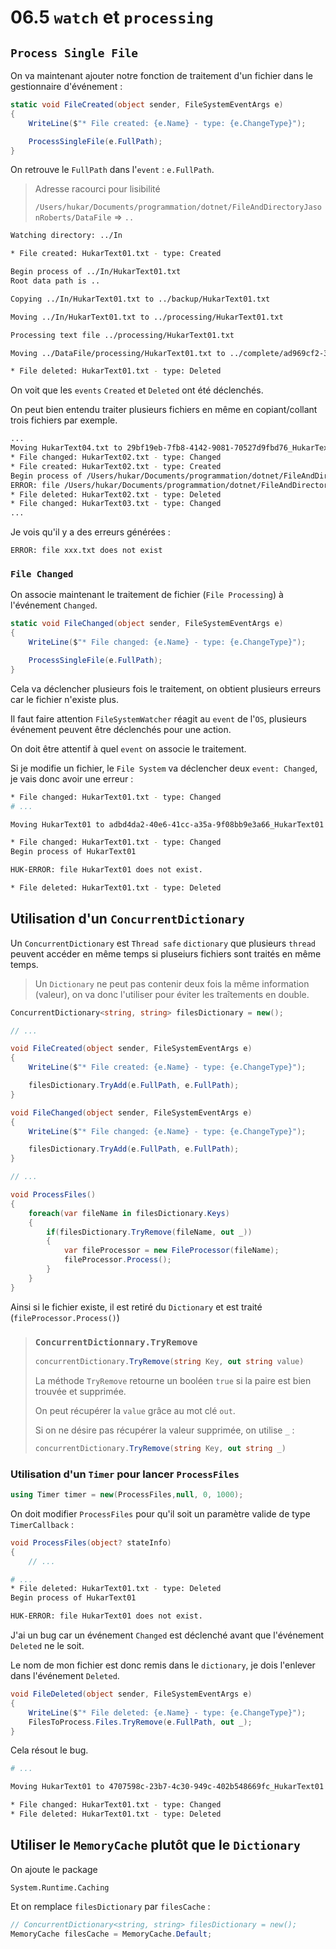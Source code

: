 # 06.5 `watch` et `processing`

## `Process Single File`

On va maintenant ajouter notre fonction de traitement d'un fichier dans le gestionnaire d'événement :

```cs
static void FileCreated(object sender, FileSystemEventArgs e)
{
    WriteLine($"* File created: {e.Name} - type: {e.ChangeType}");

    ProcessSingleFile(e.FullPath);
}
```

On retrouve le `FullPath` dans l'`event` : `e.FullPath`.

> Adresse racourci pour lisibilité
>
> `/Users/hukar/Documents/programmation/dotnet/FileAndDirectoryJasonRoberts/DataFile` => `..`

```bash
Watching directory: ../In

* File created: HukarText01.txt - type: Created

Begin process of ../In/HukarText01.txt
Root data path is ..

Copying ../In/HukarText01.txt to ../backup/HukarText01.txt

Moving ../In/HukarText01.txt to ../processing/HukarText01.txt

Processing text file ../processing/HukarText01.txt

Moving ../DataFile/processing/HukarText01.txt to ../complete/ad969cf2-3399-4ad9-9137-eb96bfc10782_HukarText01.complete

* File deleted: HukarText01.txt - type: Deleted
```

On voit que les `events` `Created` et `Deleted` ont été déclenchés.



On peut bien entendu traiter plusieurs fichiers en même en copiant/collant trois fichiers par exemple.

```bash
...
Moving HukarText04.txt to 29bf19eb-7fb8-4142-9081-70527d9fbd76_HukarText04.complete
* File changed: HukarText02.txt - type: Changed
* File created: HukarText02.txt - type: Created
Begin process of /Users/hukar/Documents/programmation/dotnet/FileAndDirectoryJasonRoberts/DataFile/In/HukarText02.txt
ERROR: file /Users/hukar/Documents/programmation/dotnet/FileAndDirectoryJasonRoberts/DataFile/In/HukarText02.txt does not exist.
* File deleted: HukarText02.txt - type: Deleted
* File changed: HukarText03.txt - type: Changed
...
```

Je vois qu'il y a des erreurs générées :

`ERROR: file xxx.txt does not exist`



### `File Changed`

On associe maintenant le traitement de fichier (`File Processing`) à l'événement `Changed`.

```cs
static void FileChanged(object sender, FileSystemEventArgs e)
{
    WriteLine($"* File changed: {e.Name} - type: {e.ChangeType}");

    ProcessSingleFile(e.FullPath);
}
```

Cela va déclencher plusieurs fois le traitement, on obtient plusieurs erreurs car le fichier n'existe plus.

Il faut faire attention `FileSystemWatcher` réagit au `event` de l'`OS`, plusieurs événement peuvent être déclenchés pour une action.

On doit être attentif à quel `event` on associe le traitement.

Si je modifie un fichier, le `File System` va déclencher deux `event: Changed`, je vais donc avoir une erreur :

```bash
* File changed: HukarText01.txt - type: Changed
# ...

Moving HukarText01 to adbd4da2-40e6-41cc-a35a-9f08bb9e3a66_HukarText01

* File changed: HukarText01.txt - type: Changed
Begin process of HukarText01

HUK-ERROR: file HukarText01 does not exist.

* File deleted: HukarText01.txt - type: Deleted
```



## Utilisation d'un `ConcurrentDictionary`

Un `ConcurrentDictionary` est `Thread safe` `dictionary` que plusieurs `thread` peuvent accéder en même temps si pluseiurs fichiers sont traités en même temps.

> Un `Dictionary` ne peut pas contenir deux fois la même information (valeur), on va donc l'utiliser pour éviter les traîtements en double.

```cs
ConcurrentDictionary<string, string> filesDictionary = new();

// ...

void FileCreated(object sender, FileSystemEventArgs e)
{
    WriteLine($"* File created: {e.Name} - type: {e.ChangeType}");

    filesDictionary.TryAdd(e.FullPath, e.FullPath);
}

void FileChanged(object sender, FileSystemEventArgs e)
{
    WriteLine($"* File changed: {e.Name} - type: {e.ChangeType}");

    filesDictionary.TryAdd(e.FullPath, e.FullPath);
}

// ...
```

```cs
void ProcessFiles()
{
    foreach(var fileName in filesDictionary.Keys)
    {
        if(filesDictionary.TryRemove(fileName, out _))
        {
            var fileProcessor = new FileProcessor(fileName);
            fileProcessor.Process();
        }
    }
}
```

Ainsi si le fichier existe, il est retiré du `Dictionary` et est traité (`fileProcessor.Process()`)

> ### `ConcurrentDictionnary.TryRemove`
>
> ```cs
> concurrentDictionary.TryRemove(string Key, out string value)
> ```
>
> La méthode `TryRemove` retourne un booléen `true` si la paire est bien trouvée et supprimée.
>
> On peut récupérer la `value` grâce au mot clé `out`.
>
> Si on ne désire pas récupérer la valeur supprimée, on utilise `_` :
>
> ```cs
> concurrentDictionary.TryRemove(string Key, out string _)
> ```



### Utilisation d'un `Timer` pour lancer `ProcessFiles`

```cs
using Timer timer = new(ProcessFiles,null, 0, 1000);
```

On doit modifier `ProcessFiles` pour qu'il soit un paramètre valide de type `TimerCallback` :

```cs
void ProcessFiles(object? stateInfo)
{
    // ...
```

```bash
# ...
* File deleted: HukarText01.txt - type: Deleted
Begin process of HukarText01

HUK-ERROR: file HukarText01 does not exist.
```

J'ai un bug car un événement `Changed` est déclenché avant que l'événement `Deleted` ne le soit.

Le nom de mon fichier est donc remis dans le `dictionary`, je dois l'enlever dans l'événement `Deleted`.

```cs
void FileDeleted(object sender, FileSystemEventArgs e)
{
    WriteLine($"* File deleted: {e.Name} - type: {e.ChangeType}");
    FilesToProcess.Files.TryRemove(e.FullPath, out _);
}
```

Cela résout le bug.

```bash
# ...

Moving HukarText01 to 4707598c-23b7-4c30-949c-402b548669fc_HukarText01

* File changed: HukarText01.txt - type: Changed
* File deleted: HukarText01.txt - type: Deleted
```



## Utiliser le `MemoryCache` plutôt que le `Dictionary`

On ajoute le package

```
System.Runtime.Caching
```

Et on remplace `filesDictionary` par `filesCache` :

```cs
// ConcurrentDictionary<string, string> filesDictionary = new();
MemoryCache filesCache = MemoryCache.Default;
```

